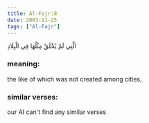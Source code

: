 ```yaml
---
title: Al-Fajr:8
date: 2003-11-25
tags: ["Al-Fajr"]
---
```

الَّتِي لَمْ يُخْلَقْ مِثْلُهَا فِي الْبِلَادِ
### meaning: 
the like of which was not created among cities,
### similar verses: 

our AI can't find any similar verses





